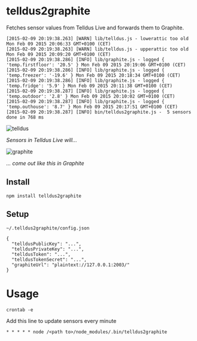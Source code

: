 # telldus2graphite
Fetches sensor values from Telldus Live and forwards them to Graphite.

```
[2015-02-09 20:19:38.263] [WARN] lib/telldus.js - lowerattic too old Mon Feb 09 2015 20:06:33 GMT+0100 (CET)
[2015-02-09 20:19:38.263] [WARN] lib/telldus.js - upperattic too old Mon Feb 09 2015 20:09:20 GMT+0100 (CET)
[2015-02-09 20:19:38.286] [INFO] lib/graphite.js - logged { 'temp.firstfloor': '20.5' } Mon Feb 09 2015 20:19:06 GMT+0100 (CET)
[2015-02-09 20:19:38.286] [INFO] lib/graphite.js - logged { 'temp.freezer': '-19.6' } Mon Feb 09 2015 20:18:34 GMT+0100 (CET)
[2015-02-09 20:19:38.286] [INFO] lib/graphite.js - logged { 'temp.fridge': '5.9' } Mon Feb 09 2015 20:11:38 GMT+0100 (CET)
[2015-02-09 20:19:38.287] [INFO] lib/graphite.js - logged { 'temp.outdoor': '2.8' } Mon Feb 09 2015 20:10:02 GMT+0100 (CET)
[2015-02-09 20:19:38.287] [INFO] lib/graphite.js - logged { 'temp.outhouse': '8.7' } Mon Feb 09 2015 20:17:51 GMT+0100 (CET)
[2015-02-09 20:19:38.287] [INFO] bin/telldus2graphite.js -  5 sensors done in 768 ms
```

![telldus](https://cloud.githubusercontent.com/assets/310634/6113909/d4349f08-b09a-11e4-9c4f-7e871793fac1.png)

_Sensors in Telldus Live will..._

![graphite](https://cloud.githubusercontent.com/assets/310634/6113906/ce7866ee-b09a-11e4-854d-5efff799efae.png)

_... come out like this in Graphite_


## Install
```
npm install telldus2graphite
```

## Setup

``~/.telldus2graphite/config.json``

```
{
  "telldusPublicKey": "...",
  "telldusPrivateKey": "...",
  "telldusToken": "...",
  "telldusTokenSecret": "...",
  "graphiteUrl": "plaintext://127.0.0.1:2003/"
}

```


# Usage
```
crontab -e
```

Add this line to update sensors every minute
```
* * * * * node /<path to>/node_modules/.bin/telldus2graphite
```
